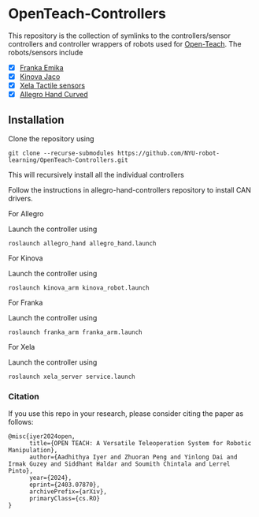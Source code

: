 # OpenTeach-Controllers

This repository is the collection of symlinks to the controllers/sensor controllers and controller wrappers of robots used for [Open-Teach](https://arxiv.org/abs/2403.07870). The robots/sensors include

- [x] [Franka Emika](https://github.com/NYU-robot-learning/OpenTeach-Controllers/tree/main/src/franka-arm-controllers)
- [x] [Kinova Jaco](https://github.com/NYU-robot-learning/kinova-arm-controller-Openteach.git)
- [x] [Xela Tactile sensors](https://github.com/NYU-robot-learning/Xela-Sensor-Controllers-Openteach.git)
- [x] [Allegro Hand Curved](https://github.com/NYU-robot-learning/Allegro-Hand-Curved-Openteach.git)

## Installation

Clone the repository using 

`git clone --recurse-submodules https://github.com/NYU-robot-learning/OpenTeach-Controllers.git`

This will recursively install all the individual controllers 

Follow the instructions in allegro-hand-controllers repository to install CAN drivers. 

For Allegro 

Launch the controller using 

`roslaunch allegro_hand allegro_hand.launch`

For Kinova 

Launch the controller using

`roslaunch kinova_arm kinova_robot.launch`

For Franka

Launch the controller using

`roslaunch franka_arm franka_arm.launch`

For Xela

Launch the controller using

`roslaunch xela_server service.launch` 


### Citation
If you use this repo in your research, please consider citing the paper as follows:
```
@misc{iyer2024open,
      title={OPEN TEACH: A Versatile Teleoperation System for Robotic Manipulation}, 
      author={Aadhithya Iyer and Zhuoran Peng and Yinlong Dai and Irmak Guzey and Siddhant Haldar and Soumith Chintala and Lerrel Pinto},
      year={2024},
      eprint={2403.07870},
      archivePrefix={arXiv},
      primaryClass={cs.RO}
}


